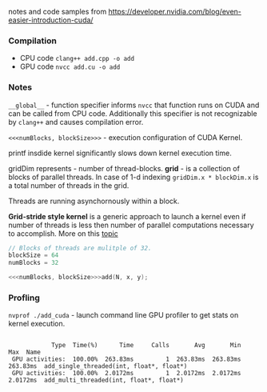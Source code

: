 
notes and code samples from https://developer.nvidia.com/blog/even-easier-introduction-cuda/



### Compilation

   - CPU code `clang++ add.cpp -o add`
   - GPU code `nvcc add.cu -o add`



### Notes

`__global__` - function specifier informs `nvcc` that function runs on CUDA and can be called from CPU code. Additionally this specifier is not recognizable by `clang++` and causes compilation error. 

`<<<numBlocks, blockSize>>>` - execution configuration of CUDA Kernel.

printf insdide kernel significantly slows down kernel execution time.

gridDim represents - number of thread-blocks. **grid** - is a collection of blocks of parallel threads. In case of 1-d indexing `gridDim.x * blockDim.x` is a total number of threads in the grid.

Threads are running asynchornously within a block.

**Grid-stride style kernel** is a generic approach to launch a kernel even if number of threads is less then number of parallel computations necessary to accomplish. More on this [topic](https://developer.nvidia.com/blog/cuda-pro-tip-write-flexible-kernels-grid-stride-loops/)

```c++
// Blocks of threads are mulitple of 32.
blockSize = 64
numBlocks = 32

<<<numBlocks, blockSize>>>add(N, x, y);
```



### Profling

`nvprof ./add_cuda` - launch command line GPU profiler to get stats on kernel execution.

```

            Type  Time(%)      Time     Calls       Avg       Min       Max  Name
 GPU activities:  100.00%  263.83ms         1  263.83ms  263.83ms  263.83ms  add_single_threaded(int, float*, float*)
 GPU activities:  100.00%  2.0172ms         1  2.0172ms  2.0172ms  2.0172ms  add_multi_threaded(int, float*, float*)